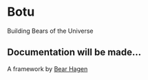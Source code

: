 # Botu
Building Bears of the Universe

## Documentation will be made...

A framework by [Bear Hagen](https://bearhagen.com)